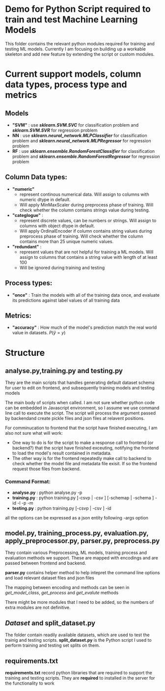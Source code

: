 # Demo for Python Script required to train and test Machine Learning Models

This folder contains the relevant python modules required for training and testing ML models. Currently I am focusing on building up a workable skeleton and add new feature by extending the script or custom modules.

# Current support models, column data types, process type and metrics

## Models

- **"SVM"** : use ***sklearn.SVM.SVC*** for classification problem and ***sklearn.SVM.SVR*** for regression problem
- **NN** : use ***sklearn.neural_network.MLPClassifier*** for classification problem and ***sklearn.neural_network.MLPRegressor*** for regression problem
- **RF** : use ***sklearn.ensemble.RandomForestClassifier*** for classification problem and ***sklearn.ensemble.RandomForestRegressor*** for regression problem

## Column Data types:

- **"numeric"** 
    - represent continous numerical data. Will assign to columns with numeric dtype in default.
    - Will apply MinMaxScaler during preprocess phase of training. Will check whether the column contains strings value during testing.
- **"categlogue"** : 
    - represent discrete values, can be numbers or strings. Will assign to columns with object dtype in default.
    - Will apply OrdinalEncoder if column contains string values during preprocess phase of training. Will check whether the column contains more than 25 unique numeric values.
- **"redundant"** : 
    - represent values that are not helpful for training a ML models. Will assign to columns that contains a string value with length of at least 100
    - Will be ignored during training and testing

## Process types:

- **"once"** : Train the models with all of the training data once, and evaluate its predictions against label values of all training data

## Metrics:

- **"accuracy"** : How much of the model's prediction match the real world value in datasets. $P(\hat{y}=y)$

# Structure

## **analyse.py**,**training.py** and **testing.py**

They are the main scripts that handles generating default dataset schema for user to edit on frontend,  and subsequently training models and testing models

The main body of scripts when called. I am not sure whether python code can be embedded in Javascript environment, so I assume we use command line call to execute the script. The script will process the argument passed by backendand create pickle files and json files at relavent positions. 

For comminucation to frontend that the script have finished executing, I am also not sure what will work:
- One way to do is for the script to make a response call to frontend (or backend?) that the script have finished exceuting, notifying the frontend to load the model's result contained in metadata.
- The other way is for the frontend repeatedly make call to backend to check whether the model file and metadata file exisit. If so the frontend request those files from backend.

### Command Format:

- **analyse.py** : python analyse.py -p <dataset path name>
- **training.py** : python training.py [-csvp <Dataset file path> | -csv <Dataset data>] [-schemap <schema file path> | -schema <schema data>] -id <model id> -l <dataset label column name> -p <training process type> -m <model types>
- **testing.py** : python training.py [-csvp <Dataset file path> | -csv <Dataset data>] -id <model id>

all the options can be expressed as a json entity following -args option

## **model.py**, **training_process.py**, **evaluation.py**, **apply_preprocessor.py**, **parser.py**, **preprocess.py**

They contain various Preprocessing, ML models, training process and evaluation methods we support. These are mapped with encodings and are passed between frontend and backend.

**parser.py** contains helper method to help intepret the command line options and load relevant dataset files and json files

The mapping between encoding and methods can be seen in *get_model_class*, *get_process* and *get_evalute* methods

There might be more modules that I need to be added, so the numbers of extra modules are not definitive.

## ***Dataset*** and **split_dataset.py**

The folder contain readily available datasets, which are used to test the trainig and testing scripts. **split_dataset.py** is the Python script I used to perform training and testing set splits on them.

## **requirements.txt**

**requirements.txt** record python libraries that are required to support the training and testing scripts. They are **required** to installed in the server for the functionality to work
